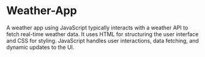 # Weather-App
A weather app using JavaScript typically interacts with a weather API to fetch real-time weather data. It uses HTML for structuring the user interface and CSS for styling. JavaScript handles user interactions, data fetching, and dynamic updates to the UI.
